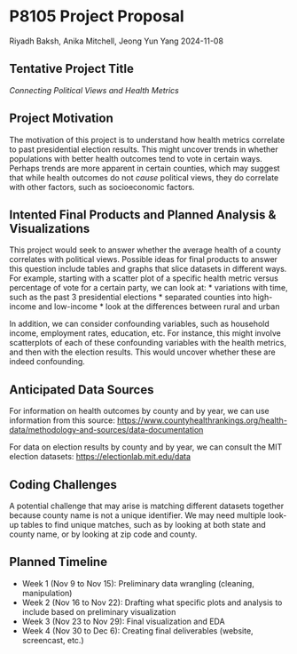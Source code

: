 P8105 Project Proposal
================
Riyadh Baksh, Anika Mitchell, Jeong Yun Yang
2024-11-08

## Tentative Project Title

*Connecting Political Views and Health Metrics*

## Project Motivation

The motivation of this project is to understand how health metrics
correlate to past presidential election results. This might uncover
trends in whether populations with better health outcomes tend to vote
in certain ways. Perhaps trends are more apparent in certain counties,
which may suggest that while health outcomes do not *cause* political
views, they do correlate with other factors, such as socioeconomic
factors.

## Intented Final Products and Planned Analysis & Visualizations

This project would seek to answer whether the average health of a county
correlates with political views. Possible ideas for final products to
answer this question include tables and graphs that slice datasets in
different ways. For example, starting with a scatter plot of a specific
health metric versus percentage of vote for a certain party, we can look
at: \* variations with time, such as the past 3 presidential elections
\* separated counties into high-income and low-income \* look at the
differences between rural and urban

In addition, we can consider confounding variables, such as household
income, employment rates, education, etc. For instance, this might
involve scatterplots of each of these confounding variables with the
health metrics, and then with the election results. This would uncover
whether these are indeed confounding.

## Anticipated Data Sources

For information on health outcomes by county and by year, we can use
information from this source:
<https://www.countyhealthrankings.org/health-data/methodology-and-sources/data-documentation>

For data on election results by county and by year, we can consult the
MIT election datasets: <https://electionlab.mit.edu/data>

## Coding Challenges

A potential challenge that may arise is matching different datasets
together because county name is not a unique identifier. We may need
multiple look-up tables to find unique matches, such as by looking at
both state and county name, or by looking at zip code and county.

## Planned Timeline

- Week 1 (Nov 9 to Nov 15): Preliminary data wrangling (cleaning,
  manipulation)
- Week 2 (Nov 16 to Nov 22): Drafting what specific plots and analysis
  to include based on preliminary visualization
- Week 3 (Nov 23 to Nov 29): Final visualization and EDA
- Week 4 (Nov 30 to Dec 6): Creating final deliverables (website,
  screencast, etc.)
